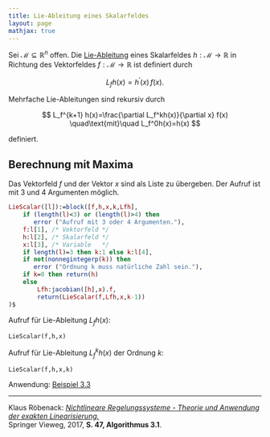 ```yaml
---
title: Lie-Ableitung eines Skalarfeldes
layout: page
mathjax: true
---
```


Sei $\mathcal{M}\subseteq\mathbb{R}^n$ offen. Die [Lie-Ableitung](https://de.wikipedia.org/wiki/Lie-Ableitung) eines Skalarfeldes $h:\mathcal{M}\to\mathbb{R}$ in Richtung des Vektorfeldes $f:\mathcal{M}\to\mathbb{R}$ ist definiert durch

$$
 L_fh(x)=h^\prime(x) \, f(x).
$$

Mehrfache Lie-Ableitungen sind rekursiv durch

$$
L_f^{k+1} h(x)=\frac{\partial L_f^kh(x)}{\partial x} f(x)
\quad\text{mit}\quad
L_f^0h(x)=h(x)
$$

definiert.

## Berechnung mit Maxima

Das Vektorfeld $f$ und der Vektor $x$ sind als Liste zu übergeben. Der Aufruf ist mit 3 und 4 Argumenten möglich.

```maxima
LieScalar([l]):=block([f,h,x,k,Lfh],
    if (length(l)<3) or (length(l)>4) then 
       error ("Aufruf mit 3 oder 4 Argumenten."),
    f:l[1], /* Vektorfeld */
    h:l[2], /* Skalarfeld */
    x:l[3], /* Variable   */
    if length(l)=3 then k:1 else k:l[4],
    if not(nonnegintegerp(k)) then 
       error ("Ordnung k muss natürliche Zahl sein."),
    if k=0 then return(h)
    else 
        Lfh:jacobian([h],x).f,
        return(LieScalar(f,Lfh,x,k-1))
)$
```

Aufruf für Lie-Ableitung $L_fh(x)$:

```
LieScalar(f,h,x)
```

Aufruf für Lie-Ableitung $L_f^kh(x)$ der Ordnung $k$:

```
LieScalar(f,h,x,k)
```

Anwendung: [Beispiel 3.3](../kap_3/beispiel3_03.md)

---

Klaus Röbenack:
[*Nichtlineare Regelungssysteme - Theorie und Anwendung der exakten Linearisierung.*](https://link.springer.com/book/10.1007/978-3-662-44091-9)   
Springer Vieweg, 2017, **S. 47, Algorithmus 3.1**.